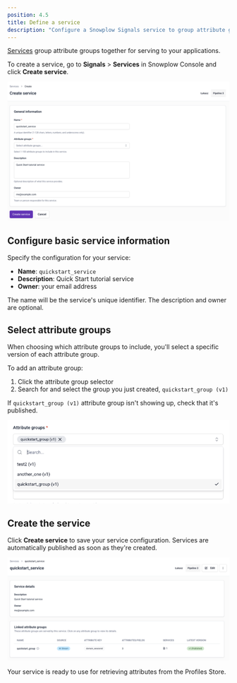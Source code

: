 ```yaml
---
position: 4.5
title: Define a service
description: "Configure a Snowplow Signals service to group attribute groups for easy consumption in applications."
---
```


[Services](/docs/signals/concepts/#services) group attribute groups together for serving to your applications.

To create a service, go to **Signals** > **Services** in Snowplow Console and click **Create service**.

![Create service form for quickstart tutorial service](./images/service-create.png)

## Configure basic service information

Specify the configuration for your service:

* **Name**: `quickstart_service`
* **Description**: Quick Start tutorial service
* **Owner**: your email address

The name will be the service's unique identifier. The description and owner are optional.

## Select attribute groups

When choosing which attribute groups to include, you'll select a specific version of each attribute group.

To add an attribute group:
1. Click the attribute group selector
2. Search for and select the group you just created, `quickstart_group (v1)`

If `quickstart_group (v1)` attribute group isn't showing up, check that it's published.

![Attribute group selector showing quickstart_group v1 selection](./images/service-choose-groups.png)

## Create the service

Click **Create service** to save your service configuration. Services are automatically published as soon as they're created.

![Published quickstart service ready for attribute retrieval](./images/service-published.png)

Your service is ready to use for retrieving attributes from the Profiles Store.
